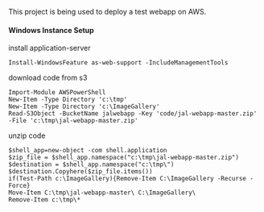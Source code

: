 This project is being used to deploy a test webapp on AWS.

#### Windows Instance Setup

install application-server

```posh
Install-WindowsFeature as-web-support -IncludeManagementTools
```

download code from s3
```posh
Import-Module AWSPowerShell
New-Item -Type Directory 'c:\tmp'
New-Item -Type Directory 'c:\ImageGallery'
Read-S3Object -BucketName jalwebapp -Key 'code/jal-webapp-master.zip' -File 'c:\tmp\jal-webapp-master.zip'
```

unzip code
```posh
$shell_app=new-object -com shell.application
$zip_file = $shell_app.namespace("c:\tmp\jal-webapp-master.zip")
$destination = $shell_app.namespace("c:\tmp\")
$destination.Copyhere($zip_file.items())
if(Test-Path c:\ImageGallery){Remove-Item C:\ImageGallery -Recurse -Force}
Move-Item C:\tmp\jal-webapp-master\ C:\ImageGallery\
Remove-Item c:\tmp\*
```
